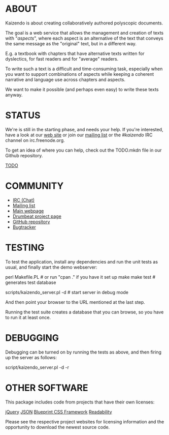 # ABOUT

Kaizendo is about creating collaboratively authored polyscopic documents.

The goal is a web service that allows the management and creation of texts
with "_aspects_", where each aspect is an alternative of the text that
conveys the same message as the "original" text, but in a different way.

E.g. a textbook with chapters that have alternative texts written for
dyslectics, for fast readers and for "average" readers.

To write such a text is a difficult and time-consuming task, especially
when you want to support combinations of aspects while keeping a coherent
narrative and language use across chapters and aspects.

We want to make it possible (and perhaps even easy) to write these texts
anyway.

# STATUS

We're is still in the starting phase, and needs your help. If you're
interested, have a look at our [web site](http://kaizendo.org/) or join
our [mailing list](http://talk.kaizendo.org/mailman/listinfo/kaizendoers)
or the _#kaizendo_ IRC channel on irc.freenode.org.

To get an idea of where you can help, check out the TODO.mkdn file in our
Github repository.

  [TODO](http://github.com/sjn/Kaizendo/blob/master/TODO.mkdn)

# COMMUNITY

  * [IRC (Chat)](irc://irc.freenode.org/kaizendo)
  * [Mailing list](http://talk.kaizendo.org/mailman/listinfo/kaizendoers)
  * [Main webpage](http://kaizendo.org/)
  * [Drumbeat project page](http://drumbeat.org/project/kaizendo)
  * [GitHub repository](http://github.com/sjn/Kaizendo)
  * [Bugtracker](https://rt.cpan.org/Public/Dist/Display.html?Name=App-Kaizendo)

# TESTING

To test the application, install any dependencies and run the unit tests
as usual, and finally start the demo webserver:

 perl Makefile.PL      # or run "cpan ." if you have it set up
 make
 make test             # generates test database

 scripts/kaizendo_server.pl -d   # start server in debug mode

And then point your browser to the URL mentioned at the last step.

Running the test suite creates a database that you can browse, so you have
to run it at least once.

# DEBUGGING

Debugging can be turned on by running the tests as above, and then firing up
the server as follows:

  script/kaizendo_server.pl -d -r

# OTHER SOFTWARE

This package includes code from projects that have their own licenses:

  [jQuery](http://jquery.com/)
  [JSON](http://json.org/)
  [Blueprint CSS Framework](http://blueprintcss.org/)
  [Readability](http://lab.arc90.com/experiments/readability/)

Please see the respective project websites for licensing information and
the opportunity to download the newest source code.
